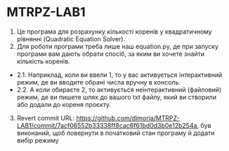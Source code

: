 # MTRPZ-LAB1
1. Це програма для розрахунку кількості коренів у квадратичному рівнянні (Quadratic Equation Solver).
2. Для роботи програми треба лише наш equation.py, де при запуску програми вам дають обрати спосіб, за яким ви хочете знайти кількість коренів.
- 2.1. Наприклад, коли ви ввели 1, то у вас активується інтерактивний режим, де ви вводите обрані числа вручну в консоль.
- 2.2. А коли обираєте 2, то активується неінтерактивний (файловий) режим, де ви пишете шлях до вашого txt файлу, який ви створили або додали до кореня проєкту. 
3. Revert commit URL: https://github.com/dimoria/MTRPZ-LAB1/commit/7acf06552b33338ff8cac6f61bd0d3b0e12b254a, був виконаний, щоб повернути в початковий стан програму й додати вибір режиму
